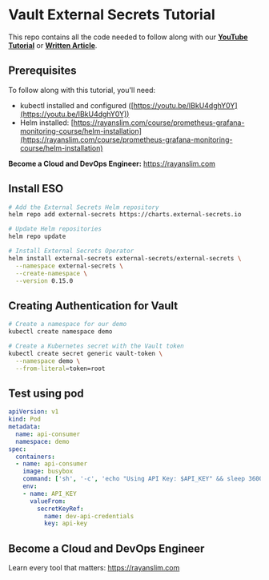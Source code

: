 # Vault External Secrets Tutorial

This repo contains all the code needed to follow along with our **[YouTube Tutorial](https://youtu.be/CF6ARIXdA4A)** or **[Written Article](https://rayanslim.com/course/vault-external-secrets-course/introduction)**.

## Prerequisites

To follow along with this tutorial, you'll need:

- kubectl installed and configured ([https://youtu.be/IBkU4dghY0Y](https://youtu.be/IBkU4dghY0Y))
- Helm installed: [https://rayanslim.com/course/prometheus-grafana-monitoring-course/helm-installation](https://rayanslim.com/course/prometheus-grafana-monitoring-course/helm-installation)

**Become a Cloud and DevOps Engineer:** https://rayanslim.com

## Install ESO

```bash
# Add the External Secrets Helm repository
helm repo add external-secrets https://charts.external-secrets.io

# Update Helm repositories
helm repo update

# Install External Secrets Operator
helm install external-secrets external-secrets/external-secrets \
  --namespace external-secrets \
  --create-namespace \
  --version 0.15.0
```

## Creating Authentication for Vault

```bash
# Create a namespace for our demo
kubectl create namespace demo

# Create a Kubernetes secret with the Vault token
kubectl create secret generic vault-token \
  --namespace demo \
  --from-literal=token=root
  ```
## Test using pod

```yaml
apiVersion: v1
kind: Pod
metadata:
  name: api-consumer
  namespace: demo
spec:
  containers:
  - name: api-consumer
    image: busybox
    command: ['sh', '-c', 'echo "Using API Key: $API_KEY" && sleep 3600']
    env:
    - name: API_KEY
      valueFrom:
        secretKeyRef:
          name: dev-api-credentials
          key: api-key
```

## Become a Cloud and DevOps Engineer

Learn every tool that matters: https://rayanslim.com
